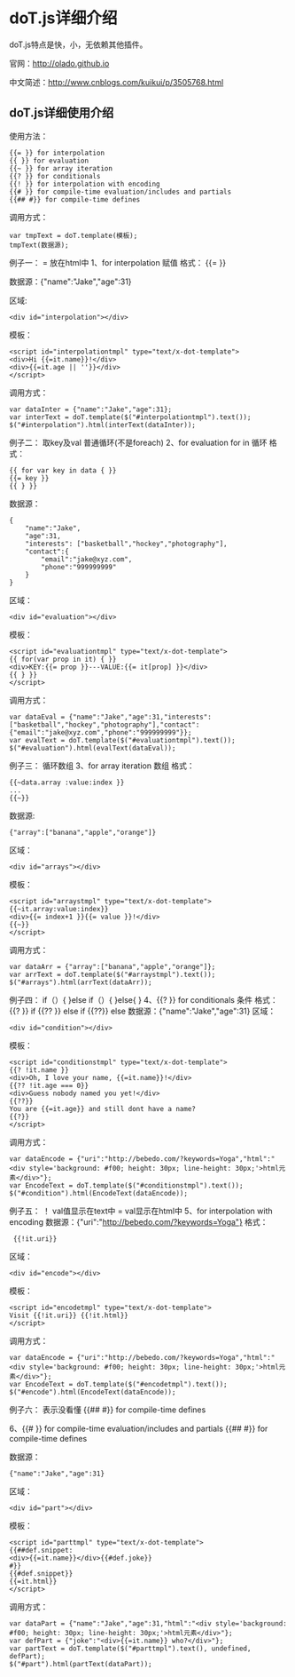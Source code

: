 
# doT.js详细介绍

doT.js特点是快，小，无依赖其他插件。

官网：http://olado.github.io

中文简述：http://www.cnblogs.com/kuikui/p/3505768.html


## doT.js详细使用介绍

使用方法：
```
{{= }} for interpolation
{{ }} for evaluation
{{~ }} for array iteration
{{? }} for conditionals
{{! }} for interpolation with encoding
{{# }} for compile-time evaluation/includes and partials
{{## #}} for compile-time defines
```

调用方式：
```
var tmpText = doT.template(模板);
tmpText(数据源);
```

例子一：
= 放在html中
1、for interpolation 赋值
格式：
{{= }}
 
数据源：{"name":"Jake","age":31}

区域:
```
<div id="interpolation"></div>
```

模板：
```
<script id="interpolationtmpl" type="text/x-dot-template">
<div>Hi {{=it.name}}!</div>
<div>{{=it.age || ''}}</div>
</script>
```

调用方式：
```
var dataInter = {"name":"Jake","age":31};
var interText = doT.template($("#interpolationtmpl").text());
$("#interpolation").html(interText(dataInter));
```

例子二：
取key及val           普通循环(不是foreach)
2、for evaluation for in 循环
格式：
```
{{ for var key in data { }} 
{{= key }} 
{{ } }}
```
数据源：
```
{
    "name":"Jake",
    "age":31,
    "interests": ["basketball","hockey","photography"],
    "contact":{
        "email":"jake@xyz.com",
        "phone":"999999999"
    }
}
```

区域：
```
<div id="evaluation"></div>
```
模板：
```
<script id="evaluationtmpl" type="text/x-dot-template">
{{ for(var prop in it) { }}
<div>KEY:{{= prop }}---VALUE:{{= it[prop] }}</div>
{{ } }}
</script>
```
调用方式：
```
var dataEval = {"name":"Jake","age":31,"interests":["basketball","hockey","photography"],"contact":{"email":"jake@xyz.com","phone":"999999999"}};
var evalText = doT.template($("#evaluationtmpl").text());
$("#evaluation").html(evalText(dataEval));
```


例子三：
循环数组
3、for array iteration 数组
格式：
```
{{~data.array :value:index }}
...
{{~}}
```
数据源:
```
{"array":["banana","apple","orange"]}
```
区域：
```
<div id="arrays"></div>
```
模板：
```
<script id="arraystmpl" type="text/x-dot-template">
{{~it.array:value:index}}
<div>{{= index+1 }}{{= value }}!</div>
{{~}}
</script>
```

调用方式：
```
var dataArr = {"array":["banana","apple","orange"]};
var arrText = doT.template($("#arraystmpl").text());
$("#arrays").html(arrText(dataArr));
```


例子四：
if（）{
}else if（）{
}else{
}
4、{{? }} for conditionals 条件
格式：
{{? }} if
{{?? }} else if
{{??}} else
数据源：{"name":"Jake","age":31}
区域：
```
<div id="condition"></div>
```
模板：
```
<script id="conditionstmpl" type="text/x-dot-template">
{{? !it.name }}
<div>Oh, I love your name, {{=it.name}}!</div>
{{?? !it.age === 0}}
<div>Guess nobody named you yet!</div>
{{??}}
You are {{=it.age}} and still dont have a name?
{{?}}
</script>
```
调用方式：
```
var dataEncode = {"uri":"http://bebedo.com/?keywords=Yoga","html":"<div style='background: #f00; height: 30px; line-height: 30px;'>html元素</div>"};
var EncodeText = doT.template($("#conditionstmpl").text());
$("#condition").html(EncodeText(dataEncode));
```


例子五：
！ val值显示在text中               = val显示在html中
5、for interpolation with encoding
数据源：{"uri":"http://bebedo.com/?keywords=Yoga"}
格式：
```
 {{!it.uri}}
```
区域：
```
<div id="encode"></div>
```

模板：
```
<script id="encodetmpl" type="text/x-dot-template">
Visit {{!it.uri}} {{!it.html}}
</script>
```
调用方式：
```
var dataEncode = {"uri":"http://bebedo.com/?keywords=Yoga","html":"<div style='background: #f00; height: 30px; line-height: 30px;'>html元素</div>"};
var EncodeText = doT.template($("#encodetmpl").text());
$("#encode").html(EncodeText(dataEncode));
```



例子六：
表示没看懂
{{## #}} for compile-time defines

6、{{# }} for compile-time evaluation/includes and partials
{{## #}} for compile-time defines

数据源：
```
{"name":"Jake","age":31}
```
区域：
```
<div id="part"></div>
```
模板：
```
<script id="parttmpl" type="text/x-dot-template">
{{##def.snippet:
<div>{{=it.name}}</div>{{#def.joke}}
#}}
{{#def.snippet}}
{{=it.html}}
</script>
```
调用方式：
```
var dataPart = {"name":"Jake","age":31,"html":"<div style='background: #f00; height: 30px; line-height: 30px;'>html元素</div>"};
var defPart = {"joke":"<div>{{=it.name}} who?</div>"};
var partText = doT.template($("#parttmpl").text(), undefined, defPart);
$("#part").html(partText(dataPart));
```